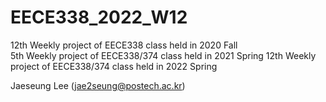 # EECE338_2022_W12

12th Weekly project of EECE338 class held in 2020 Fall  
5th Weekly project of EECE338/374 class held in 2021 Spring
12th Weekly project of EECE338/374 class held in 2022 Spring

Jaeseung Lee (jae2seung@postech.ac.kr)
